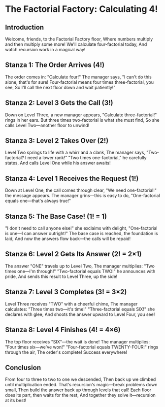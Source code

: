 # The Factorial Factory: Calculating 4!

## Introduction

Welcome, friends, to the Factorial Factory floor,
Where numbers multiply and then multiply some more!
We'll calculate four-factorial today,
And watch recursion work in a magical way!

## Stanza 1: The Order Arrives (4!)

The order comes in: "Calculate four!"
The manager says, "I can't do this alone, that's for sure!
Four-factorial means four times three-factorial, you see,
So I'll call the next floor down and wait patiently!"

## Stanza 2: Level 3 Gets the Call (3!)

Down on Level Three, a new manager appears,
"Calculate three-factorial!" rings in her ears.
But three times two-factorial is what she must find,
So she calls Level Two—another floor to unwind!

## Stanza 3: Level 2 Takes Over (2!)

Level Two springs to life with a whirr and a clank,
The manager says, "Two-factorial? I need a lower rank!"
"Two times one-factorial," he carefully states,
And calls Level One while his answer awaits!

## Stanza 4: Level 1 Receives the Request (1!)

Down at Level One, the call comes through clear,
"We need one-factorial!" the message appears.
The manager grins—this is easy to do,
"One-factorial equals one—that's always true!"

## Stanza 5: The Base Case! (1! = 1)

"I don't need to call anyone else!" she exclaims with delight,
"One-factorial is one—I can answer outright!"
The base case is reached, the foundation is laid,
And now the answers flow back—the calls will be repaid!

## Stanza 6: Level 2 Gets Its Answer (2! = 2×1)

The answer "ONE" travels up to Level Two,
The manager multiplies: "Two times one—I'm through!"
"Two-factorial equals TWO!" he announces with pride,
And sends this result to Level Three, up the side!

## Stanza 7: Level 3 Completes (3! = 3×2)

Level Three receives "TWO" with a cheerful chime,
The manager calculates: "Three times two—it's time!"
"Three-factorial equals SIX!" she declares with glee,
And shoots the answer upward to Level Four, you see!

## Stanza 8: Level 4 Finishes (4! = 4×6)

The top floor receives "SIX"—the wait is done!
The manager multiplies: "Four times six—we've won!"
"Four-factorial equals TWENTY-FOUR!" rings through the air,
The order's complete! Success everywhere!

## Conclusion

From four to three to two to one we descended,
Then back up we climbed until multiplication ended.
That's recursion's magic—break problems down small,
Then build the answer back up through levels that call!
Each floor does its part, then waits for the rest,
And together they solve it—recursion at its best!


